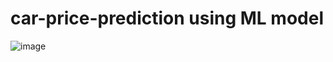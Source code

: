 # car-price-prediction using ML model
![image](https://github.com/user-attachments/assets/d4e036dd-b6ac-4b09-959a-0a65ba4f5fd8)
